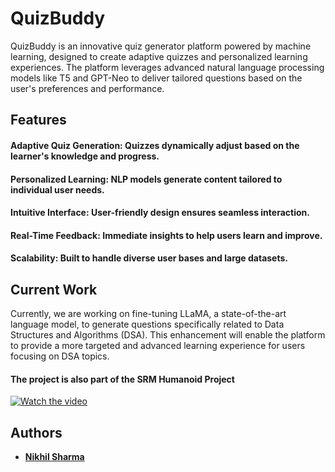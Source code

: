 # QuizBuddy

QuizBuddy is an innovative quiz generator platform powered by machine learning, designed to create adaptive quizzes and personalized learning experiences. The platform leverages advanced natural language processing models like T5 and GPT-Neo to deliver tailored questions based on the user's preferences and performance.

## Features
#### Adaptive Quiz Generation: Quizzes dynamically adjust based on the learner's knowledge and progress.
#### Personalized Learning: NLP models generate content tailored to individual user needs.
#### Intuitive Interface: User-friendly design ensures seamless interaction.
#### Real-Time Feedback: Immediate insights to help users learn and improve.
#### Scalability: Built to handle diverse user bases and large datasets.

## Current Work
Currently, we are working on fine-tuning LLaMA, a state-of-the-art language model, to generate questions specifically related to Data Structures and Algorithms (DSA). This enhancement will enable the platform to provide a more targeted and advanced learning experience for users focusing on DSA topics.

#### The project is also part of the SRM Humanoid Project

[![Watch the video](http://img.youtube.com/vi/your_video_id/0.jpg)](https://www.youtube.com/watch?v=your_video_id)


## Authors
- [**Nikhil Sharma**](https://github.com/NikhilSharma2707)

